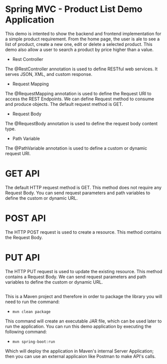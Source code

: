 # Spring MVC - Product List Demo Application

This demo is intented to show the backend and frontend implementation for a simple product requirement. 
From the home page, the user is ale to see a list of product, create a new one, edit or delete a selected product.
This demo also allow a user to search a product by price higher than a value.

- Rest Controller

The @RestController annotation is used to define RESTful web services. 
It serves JSON, XML, and custom response.

- Request Mapping

The @RequestMapping annotation is used to define the Request URI to access
the REST Endpoints. We can define Request method to consume and produce 
objects. The default request method is GET.

- Request Body

The @RequestBody annotation is used to define the request body content type.
 
- Path Variable

The @PathVariable annotation is used to define a custom or dynamic request 
URI.


# GET API
The default HTTP request method is GET. This method does not require any 
Request Body. You can send request parameters and path variables to define
the custom or dynamic URL.

# POST API
The HTTP POST request is used to create a resource. This method contains the 
Request Body.

# PUT API
The HTTP PUT request is used to update the existing resource. This method 
contains a Request Body. We can send request parameters and path variables 
to define the custom or dynamic URL.

## 
This is a Maven project and therefore in order to package the library 
you will need to run the command: 

- `mvn clean package`

This command will create an executable JAR file, which can be used later 
to run the application. 
You can run this demo application by executing the following command:

- `mvn spring-boot:run`

Which will deploy the application in Maven's internal Server Application; then
you can use an external applicaion like Postman to make API's calls.

